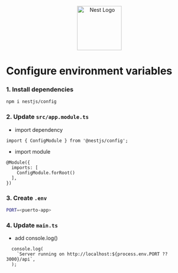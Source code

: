 <p align="center">
  <a href="http://nestjs.com/" target="blank"><img src="https://nestjs.com/img/logo-small.svg" width="120" alt="Nest Logo" /></a>
</p>

# Configure environment variables

### 1. Install dependencies

```bash
npm i nestjs/config
```

### 2. Update `src/app.module.ts`

- import dependency

```nestjs
import { ConfigModule } from '@nestjs/config';
```

- import module

```nestjs
@Module({
  imports: [
    ConfigModule.forRoot()
  ],
})
```

### 3. Create `.env`

```bash
PORT=<puerto-app>
```

### 4. Update `main.ts`

- add console.log()

```nestjs
  console.log(
    `Server running on http://localhost:${process.env.PORT ?? 3000}/api`,
  );
```
